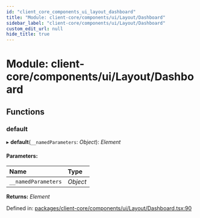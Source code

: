 ```yaml
---
id: "client_core_components_ui_layout_dashboard"
title: "Module: client-core/components/ui/Layout/Dashboard"
sidebar_label: "client-core/components/ui/Layout/Dashboard"
custom_edit_url: null
hide_title: true
---
```


# Module: client-core/components/ui/Layout/Dashboard

## Functions

### default

▸ **default**(`__namedParameters`: *Object*): *Element*

#### Parameters:

Name | Type |
:------ | :------ |
`__namedParameters` | *Object* |

**Returns:** *Element*

Defined in: [packages/client-core/components/ui/Layout/Dashboard.tsx:90](https://github.com/xr3ngine/xr3ngine/blob/5c3dcaef1/packages/client-core/components/ui/Layout/Dashboard.tsx#L90)
